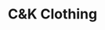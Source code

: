 ---
title: "C&K Clothing"
url: /west-plains/candk-clothing-southern-hills-center-2/
shop: clothes
---